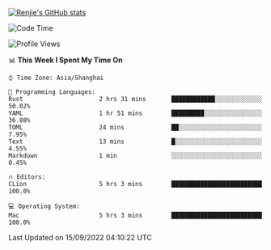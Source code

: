 [![Renjie's GitHub stats](https://github-readme-stats.vercel.app/api?username=liurenjie1024&show_icons=true&theme=chartreuse-dark)](https://github.com/anuraghazra/github-readme-stats)

<!--START_SECTION:waka-->
![Code Time](http://img.shields.io/badge/Code%20Time-153%20hrs-blue)

![Profile Views](http://img.shields.io/badge/Profile%20Views-4-blue)

📊 **This Week I Spent My Time On** 

```text
⌚︎ Time Zone: Asia/Shanghai

💬 Programming Languages: 
Rust                     2 hrs 31 mins       ████████████░░░░░░░░░░░░░   50.02% 
YAML                     1 hr 51 mins        █████████░░░░░░░░░░░░░░░░   36.88% 
TOML                     24 mins             ██░░░░░░░░░░░░░░░░░░░░░░░   7.95% 
Text                     13 mins             █░░░░░░░░░░░░░░░░░░░░░░░░   4.55% 
Markdown                 1 min               ░░░░░░░░░░░░░░░░░░░░░░░░░   0.45%

🔥 Editors: 
CLion                    5 hrs 3 mins        █████████████████████████   100.0%

💻 Operating System: 
Mac                      5 hrs 3 mins        █████████████████████████   100.0%

```


 Last Updated on 15/09/2022 04:10:22 UTC
<!--END_SECTION:waka-->

